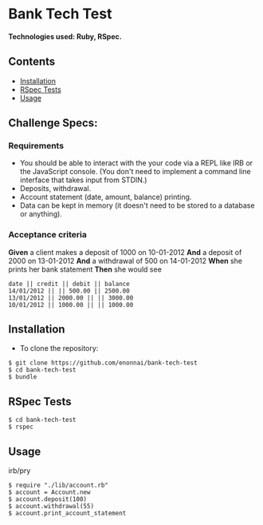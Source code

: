 # Bank Tech Test

#### Technologies used: Ruby, RSpec.

## Contents

* [Installation](#Installation)
* [RSpec Tests](#RSpec)
* [Usage](#Usage)

## Challenge Specs:

### Requirements

* You should be able to interact with the your code via a REPL like IRB or the JavaScript console.  (You don't need to implement a command line interface that takes input from STDIN.)
* Deposits, withdrawal.
* Account statement (date, amount, balance) printing.
* Data can be kept in memory (it doesn't need to be stored to a database or anything).

### Acceptance criteria

**Given** a client makes a deposit of 1000 on 10-01-2012
**And** a deposit of 2000 on 13-01-2012
**And** a withdrawal of 500 on 14-01-2012
**When** she prints her bank statement
**Then** she would see

```
date || credit || debit || balance
14/01/2012 || || 500.00 || 2500.00
13/01/2012 || 2000.00 || || 3000.00
10/01/2012 || 1000.00 || || 1000.00
```

## <a name="Installation">Installation</a>
* To clone the repository:
```shell
$ git clone https://github.com/enonnai/bank-tech-test
$ cd bank-tech-test
$ bundle
```

## <a name="Rspec">RSpec Tests</a>
```shell
$ cd bank-tech-test
$ rspec
```

## <a name="Usage">Usage</a>
irb/pry
```
$ require "./lib/account.rb"
$ account = Account.new
$ account.deposit(100)
$ account.withdrawal(55)
$ account.print_account_statement
```
